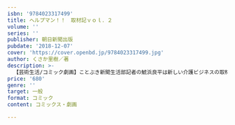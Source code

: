 ```yaml
---
isbn: '9784023317499'
title: ヘルプマン！！　取材記ｖｏｌ．２
volume: ''
series: ''
publisher: 朝日新聞出版
pubdate: '2018-12-07'
cover: 'https://cover.openbd.jp/9784023317499.jpg'
author: くさか里樹／著
description: >-
  【芸術生活/コミック劇画】ことぶき新聞生活部記者の鯱浜良平は新しい介護ビジネスの取材に飛び回っている。今回ぶち当たったテーマは「のりあいクルマ」。高齢者の夢をかなえる移動手段と事業を進める神崎仁や恩田百太郎と、白タク行為だと阻止する団体との板挟みに遭い……。
price: '680'
genre: ''
target: 一般
format: コミック
content: コミックス・劇画

---
```

